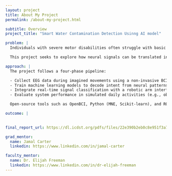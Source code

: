 ```yaml
---
layout: project
title: About My Project
permalink: /about-my-project.html

subtitle: Overview
project_title: "Smart Water Contamination Detection Usinng AI model"

problem: |
  Individuals with severe motor disabilities often struggle with basic tasks that could be aided by robotic assistance. However, there is a lack of accessible and adaptive systems that respond naturally to the user's intent via brain-computer interfaces.

  This project seeks to explore how neural signals can be translated into reliable control commands for assistive robots, improving autonomy and quality of life.

approach: |
  The project follows a four-phase pipeline:

  - Collect EEG data during imagined movements using a non-invasive BCI headset
  - Train machine learning models to decode intent from neural patterns
  - Integrate real-time signal classification with a robotic arm interface
  - Evaluate system performance in simulated daily activities (e.g., object grasping, pointing)

  Open-source tools such as OpenBCI, Python (MNE, Scikit-learn), and ROS (Robot Operating System) will be used to prototype the system.

outcome: |
  

final_report_url: https://dl.icdst.org/pdfs/files/22e390b2eb0c8e951f3a742fda5b2d1d.pdf

grad_mentor:
  name: Jamal Carter
  linkedin: https://www.linkedin.com/in/jamal-carter

faculty_mentor:
  name: Dr. Elijah Freeman
  linkedin: https://www.linkedin.com/in/dr-elijah-freeman
---
```

